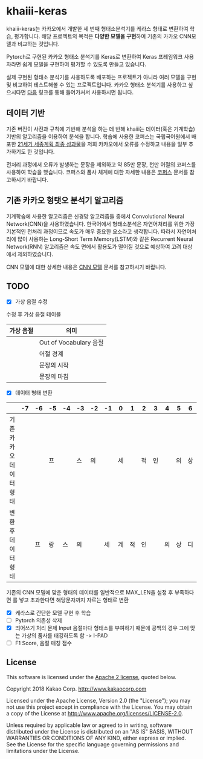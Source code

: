 khaiii-keras
====
khaiii-keras는 카카오에서 개발한 세 번째 형태소분석기를 케라스 형태로 변환하여 학습, 평가합니다. 해당 프로젝트의 목적은 **다양한 모델을 구현**하여 기존의 카카오 CNN모델과 비교하는 것입니다.

Pytorch로 구현된 카카오 형태소 분석기를 Keras로 변환하여 Keras 프레임워크 사용자라면 쉽게 모델을 구현하여 평가할 수 있도록 만들고 있습니다.

실제 구현된 형태소 분석기를 사용하도록 배포하는 프로젝트가 아니라 여러 모델을 구현 및 비교하여 테스트해볼 수 있는 프로젝트입니다. 카카오 형태소 분석기를 사용하고 싶으시다면 [다음](https://github.com/kakao/khaiii) 링크를 통해 들어가셔서 사용하시면 됩니다.


데이터 기반
----
기존 버전이 사전과 규칙에 기반해 분석을 하는 데 반해 khaiii는 데이터(혹은 기계학습) 기반의 알고리즘을 이용하여 분석을 합니다. 학습에 사용한 코퍼스는 국립국어원에서 배포한 [21세기 세종계획 최종 성과물](https://ithub.korean.go.kr/user/noticeView.do?boardSeq=1&articleSeq=16)을 저희 카카오에서 오류를 수정하고 내용을 일부 추가하기도 한 것입니다.

전처리 과정에서 오류가 발생하는 문장을 제외하고 약 85만 문장, 천만 어절의 코퍼스를 사용하여 학습을 했습니다. 코퍼스와 품사 체계에 대한 자세한 내용은 [코퍼스](https://github.com/kakao/khaiii/wiki/%EC%BD%94%ED%8D%BC%EC%8A%A4) 문서를 참고하시기 바랍니다.


기존 카카오 형탯오 분석기 알고리즘
----
기계학습에 사용한 알고리즘은 신경망 알고리즘들 중에서 Convolutional Neural Network(CNN)을 사용하였습니다. 한국어에서 형태소분석은 자연어처리를 위한 가장 기본적인 전처리 과정이므로 속도가 매우 중요한 요소라고 생각합니다. 따라서 자연어처리에 많이 사용하는 Long-Short Term Memory(LSTM)와 같은 Recurrent Neural Network(RNN) 알고리즘은 속도 면에서 활용도가 떨어질 것으로 예상하여 고려 대상에서 제외하였습니다.

CNN 모델에 대한 상세한 내용은 [CNN 모델](https://github.com/kakao/khaiii/wiki/CNN-%EB%AA%A8%EB%8D%B8) 문서를 참고하시기 바랍니다.

## TODO
- [X] 가상 음절 수정

수정 후 가상 음절 테이블

| 가상 음절 | 의미                   |
|-----------|------------------------|
| <u>       | Out of Vocabulary 음절 |
| <w>       | 어절 경계              |
| <cls>     | 문장의 시작            |
| <sep>     | 문장의 마침            |

- [X] 데이터 형태 변환

|                         | -7    | -6  | -5 | -4  | -3 | -2  | -1  | 0  | 1   | 2  | 3   | 4    | 5  | 6  | 7   |
|-------------------------|-------|-----|----|-----|----|-----|-----|----|-----|----|-----|------|----|----|-----|
| 기존 카카오 데이터 형태 | <s>   | <s> | 프 | <u> | 스 | 의  | <w> | 세 | <u> | 적 | 인  | </w> | 의 | 상 | 디  |
| 변환 후 데이터 형태     | <cls> | 프  | 랑 | 스  | 의 | <w> | 세  | 계 | 적  | 인 | <w> | 의   | 상 | 디 | ... |

기존의 CNN 모델에 맞춘 형태의 데이터를 일반적으로 MAX_LEN을 설정 후 부족하다면 <PAD>를 넣고 초과한다면 해당문자까지 자르는 형태로 변환

- [X] 케라스로 간단한 모델 구현 후 학습
- [ ] Pytorch 의존성 삭제
- [X] 띄어쓰기 처리 문제
Input 음절마다 형태소를 부여하기 때문에 공백의 경우 그에 맞는 가상의 품사를 태깅하도록 함 -> I-PAD
- [ ] F1 Score, 음절 매칭 점수 

License
----
This software is licensed under the [Apache 2 license](LICENSE), quoted below.

Copyright 2018 Kakao Corp. <http://www.kakaocorp.com>

Licensed under the Apache License, Version 2.0 (the "License"); you may not
use this project except in compliance with the License. You may obtain a copy
of the License at http://www.apache.org/licenses/LICENSE-2.0.

Unless required by applicable law or agreed to in writing, software
distributed under the License is distributed on an "AS IS" BASIS, WITHOUT
WARRANTIES OR CONDITIONS OF ANY KIND, either express or implied. See the
License for the specific language governing permissions and limitations under
the License.
